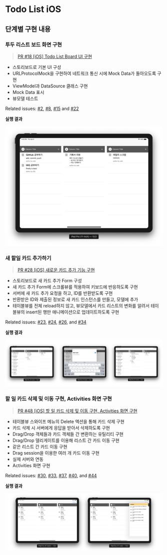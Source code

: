 # Todo List iOS


## 단계별 구현 내용

### 투두 리스트 보드 화면 구현

> [PR #18 [iOS] Todo List Board UI 구현][pr18]

* 스토리보드로 기본 UI 구성
* URLProtocolMock을 구현하여 네트워크 통신 시에 Mock Data가 돌아오도록 구현
* ViewModel과 DataSource 클래스 구현
* Mock Data 표시
* 뷰모델 테스트

Related issues: [#2][issue2], [#8][issue8], [#15][issue15] and [#22][issue22]

**실행 결과**

![result1](result1.png)

### 새 할일 카드 추가하기

> [PR #28 [iOS] 새로운 카드 추가 기능 구현][pr28]

* 스토리보드로 새 카드 추가 Form 구성
* 새 카드 추가 Form에 스크롤뷰를 적용하여 키보드에 반응하도록 구현
* 서버에 새 카드 추가 요청을 하고, ID를 반환받도록 구현
* 반환받은 ID와 제출된 정보로 새 카드 인스턴스를 만들고, 모델에 추가
* 테이블뷰를 전체 reload하지 않고, 뷰모델에서 카드 리스트의 변화를 알려서 테이블뷰의 insert된 행만 애니메이션으로 업데이트하도록 구현

Related issues: [#23][issue23], [#24][issue24], [#26][issue26], and [#34][issue34]

**실행 결과**

![result2](result2.png)

### 할 일 카드 삭제 및 이동 구현, Activities 화면 구현

> [PR #48 [iOS] 할 일 카드 삭제 및 이동 구현, Activities 화면 구현][pr48]

* 테이블뷰 스와이프 메뉴의 Delete 액션을 통해 카드 삭제 구현
* 카드 삭제 시 서버에게 응답을 받아서 삭제하도록 구현
* Drag/Drop 객체들과 카드 객체들 간 변환하는 유틸리티 구현
* Drag/Drop 델리게이트를 이용해 리스트 간 카드 이동 구현
* 같은 리스트 간 카드 이동 구현
* Drag session을 이용한 여러 개 카드 이동 구현
* 실제 서버와 연동
* Activities 화면 구현

Related issues: [#30][issue30], [#33][issue33], [#37][issue37], [#40][issue40], and [#44][issue44]

**실행 결과**

![result3](result3.png)



[pr18]: https://github.com/codesquad-member-2020/todo-4/pull/18
[pr28]: https://github.com/codesquad-member-2020/todo-4/pull/28
[pr48]: https://github.com/codesquad-member-2020/todo-4/pull/48

[issue2]: https://github.com/codesquad-member-2020/todo-4/issues/2
[issue8]: https://github.com/codesquad-member-2020/todo-4/issues/8
[issue15]: https://github.com/codesquad-member-2020/todo-4/issues/15
[issue22]: https://github.com/codesquad-member-2020/todo-4/issues/22

[issue23]: https://github.com/codesquad-member-2020/todo-4/issues/23
[issue24]: https://github.com/codesquad-member-2020/todo-4/issues/24
[issue26]: https://github.com/codesquad-member-2020/todo-4/issues/26
[issue34]: https://github.com/codesquad-member-2020/todo-4/issues/34

[issue30]: https://github.com/codesquad-member-2020/todo-4/issues/30
[issue33]: https://github.com/codesquad-member-2020/todo-4/issues/33
[issue37]: https://github.com/codesquad-member-2020/todo-4/issues/37
[issue40]: https://github.com/codesquad-member-2020/todo-4/issues/40
[issue44]: https://github.com/codesquad-member-2020/todo-4/issues/44
